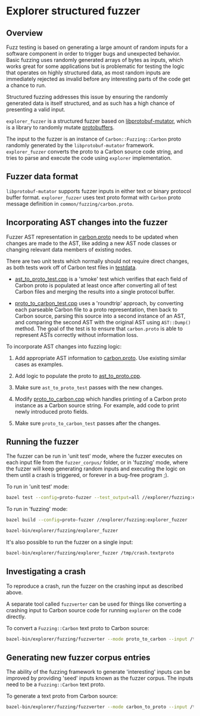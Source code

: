 # Explorer structured fuzzer

<!--
Part of the Carbon Language project, under the Apache License v2.0 with LLVM
Exceptions. See /LICENSE for license information.
SPDX-License-Identifier: Apache-2.0 WITH LLVM-exception
-->

## Overview

Fuzz testing is based on generating a large amount of random inputs for a
software component in order to trigger bugs and unexpected behavior. Basic
fuzzing uses randomly generated arrays of bytes as inputs, which works great for
some applications but is problematic for testing the logic that operates on
highly structured data, as most random inputs are immediately rejected as
invalid before any interesting parts of the code get a chance to run.

Structured fuzzing addresses this issue by ensuring the randomly generated data
is itself structured, and as such has a high chance of presenting a valid input.

`explorer_fuzzer` is a structured fuzzer based on
[libprotobuf-mutator](https://github.com/google/libprotobuf-mutator), which is a
library to randomly mutate
[protobuffers](https://github.com/protocolbuffers/protobuf).

The input to the fuzzer is an instance of `Carbon::Fuzzing::Carbon` proto
randomly generated by the `libprotobuf-mutator` framework. `explorer_fuzzer`
converts the proto to a Carbon source code string, and tries to parse and
execute the code using `explorer` implementation.

## Fuzzer data format

`libprotobuf-mutator` supports fuzzer inputs in either text or binary protocol
buffer format. `explorer_fuzzer` uses text proto format with `Carbon` proto
message definition in `common/fuzzing/carbon.proto`.

## Incorporating AST changes into the fuzzer

Fuzzer AST representation in
[carbon.proto](https://github.com/carbon-language/carbon-lang/blob/trunk/common/fuzzing/carbon.proto)
needs to be updated when changes are made to the AST, like adding a new AST node
classes or changing relevant data members of existing nodes.

There are two unit tests which normally should not require direct changes, as
both tests work off of Carbon test files in
[testdata](https://github.com/carbon-language/carbon-lang/tree/trunk/explorer/testdata).

-   [ast_to_proto_test.cpp](https://github.com/carbon-language/carbon-lang/blob/trunk/explorer/fuzzing/ast_to_proto_test.cpp)
    is a 'smoke' test which verifies that each field of Carbon proto is
    populated at least once after converting all of test Carbon files and
    merging the results into a single protocol buffer.

-   [proto_to_carbon_test.cpp](https://github.com/carbon-language/carbon-lang/blob/trunk/explorer/fuzzing/proto_to_carbon_test.cpp)
    uses a 'roundtrip' approach, by converting each parseable Carbon file to a
    proto representation, then back to Carbon source, parsing this source into a
    second instance of an AST, and comparing the second AST with the original
    AST using `AST::Dump()` method. The goal of the test is to ensure that
    `carbon.proto` is able to represent ASTs correctly without information loss.

To incorporate AST changes into fuzzing logic:

1. Add appropriate AST information to
   [carbon.proto](https://github.com/carbon-language/carbon-lang/blob/trunk/common/fuzzing/carbon.proto).
   Use existing similar cases as examples.

1. Add logic to populate the proto to
   [ast_to_proto.cpp](https://github.com/carbon-language/carbon-lang/blob/trunk/explorer/fuzzing/ast_to_proto.cpp).

1. Make sure `ast_to_proto_test` passes with the new changes.

1. Modify
   [proto_to_carbon.cpp](https://github.com/carbon-language/carbon-lang/blob/trunk/common/fuzzing/proto_to_carbon.cpp)
   which handles printing of a Carbon proto instance as a Carbon source string.
   For example, add code to print newly introduced proto fields.

1. Make sure `proto_to_carbon_test` passes after the changes.

## Running the fuzzer

The fuzzer can be run in 'unit test' mode, where the fuzzer executes on each
input file from the `fuzzer_corpus/` folder, or in 'fuzzing' mode, where the
fuzzer will keep generating random inputs and executing the logic on them until
a crash is triggered, or forever in a bug-free program ;).

To run in 'unit test' mode:

```bash
bazel test --config=proto-fuzzer --test_output=all //explorer/fuzzing:explorer_fuzzer
```

To run in 'fuzzing' mode:

```bash
bazel build --config=proto-fuzzer //explorer/fuzzing:explorer_fuzzer

bazel-bin/explorer/fuzzing/explorer_fuzzer
```

It's also possible to run the fuzzer on a single input:

```bash
bazel-bin/explorer/fuzzing/explorer_fuzzer /tmp/crash.textproto
```

## Investigating a crash

To reproduce a crash, run the fuzzer on the crashing input as described above.

A separate tool called `fuzzverter` can be used for things like converting a
crashing input to Carbon source code for running `explorer` on the code
directly.

To convert a `Fuzzing::Carbon` text proto to Carbon source:

```bash
bazel-bin/explorer/fuzzing/fuzzverter --mode proto_to_carbon --input /tmp/crash.textproto
```

## Generating new fuzzer corpus entries

The ability of the fuzzing framework to generate 'interesting' inputs can be
improved by providing 'seed' inputs known as the fuzzer corpus. The inputs need
to be a `Fuzzing::Carbon` text proto.

To generate a text proto from Carbon source:

```bash
bazel-bin/explorer/fuzzing/fuzzverter --mode carbon_to_proto --input /tmp/crash.carbon --output /tmp/crash.textproto
```
